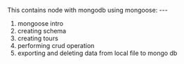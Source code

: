 This contains node with mongodb using mongoose: ---

1. mongoose intro
2. creating schema
3. creating tours
4. performing crud operation
5. exporting and deleting data from local file to mongo db
